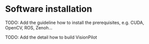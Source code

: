 # Software installation

TODO: Add the guideline how to install the prerequisites, e.g. CUDA, OpenCV, ROS, Zenoh...

TODO: Add the detail how to build VisionPilot
